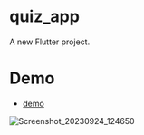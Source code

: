 # quiz_app

A new Flutter project.

# Demo

- [demo](https://moquizapp.netlify.app)

![Screenshot_20230924_124650](https://github.com/MohammadAliOmari/Quiz_App/assets/123997624/e63990aa-e992-4a29-ad7e-a68f0767a0ac)
